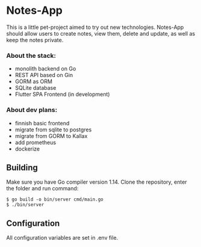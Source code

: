 # Notes-App

This is a little pet-project aimed to try out new technologies.
Notes-App should allow users to create notes, view them, delete and update, as well as keep the notes private.

### About the stack:
* monolith backend on Go
* REST API based on Gin
* GORM as ORM
* SQLite database
* Flutter SPA Frontend (in development)

### About dev plans:
* finnish basic frontend
* migrate from sqlite to postgres
* migrate from GORM to Kallax
* add prometheus
* dockerize

## Building

Make sure you have Go compiler version 1.14.
Clone the repository, enter the folder and run command:

	$ go build -o bin/server cmd/main.go
	$ ./bin/server

## Configuration

All configuration variables are set in .env file.
